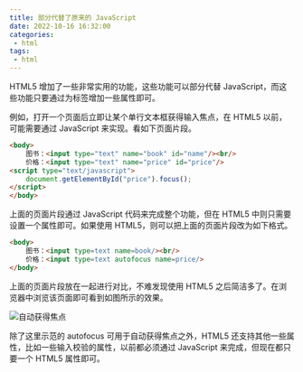 ```yaml
---
title: 部分代替了原来的 JavaScript
date: 2022-10-16 16:32:00
categories:
 - html
tags:
 - html
---
```


HTML5 增加了一些非常实用的功能，这些功能可以部分代替 JavaScript，而这些功能只要通过为标签增加一些属性即可。

例如，打开一个页面后立即让某个单行文本框获得输入焦点，在 HTML5 以前，可能需要通过 JavaScript 来实现。看如下页面片段。

```html
<body>
    图书：<input type="text" name="book" id="name"/><br/>
    价格：<input type="text" name="price" id="price"/>
<script type="text/javascript">
    document.getElementById("price").focus();
</script>
</body>
```

上面的页面片段通过 JavaScript 代码来完成整个功能，但在 HTML5 中则只需要设置一个属性即可。如果使用 HTML5，则可以把上面的页面片段改为如下格式。

```html
<body>
    图书：<input type=text name=book/><br/>
    价格：<input type=text autofocus name=price/>
</body>
```

上面的页面片段放在一起进行对比，不难发现使用 HTML5 之后简洁多了。在浏览器中浏览该页面即可看到如图所示的效果。

![自动获得焦点](/自动获得焦点.png '自动获得焦点')

除了这里示范的 autofocus 可用于自动获得焦点之外，HTML5 还支持其他一些属性，比如一些输入校验的属性，以前都必须通过 JavaScript 来完成，但现在都只要一个 HTML5 属性即可。
